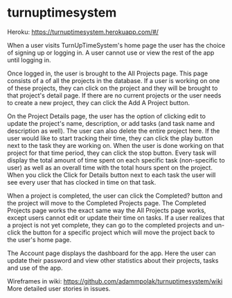 # turnuptimesystem

Heroku: https://turnuptimesystem.herokuapp.com/#/

When a user visits TurnUpTimeSystem's home page the user has the choice of signing up or logging in. A user cannot use or view the rest of the app until logging in.

Once logged in, the user is brought to the All Projects page. This page consists of a of all the projects in the database. If a user is working on one of these projects, they can click on the project and they will be brought to that project's detail page. If there are no current projects or the user needs to create a new project, they can click the Add A Project button.

On the Project Details page, the user has the option of clicking edit to update the project's name, description, or add tasks (and task name and description as well). The user can also delete the entire project here. If the user would like to start tracking their time, they can click the play button next to the task they are working on. When the user is done working on that project for that time period, they can click the stop button. Every task will display the total amount of time spent on each specific task (non-specific to user) as well as an overall time with the total hours spent on the project. When you click the Click for Details button next to each task the user will see every user that has clocked in time on that task.

When a project is completed, the user can click the Completed? button and the project will move to the Completed Projects page. The Completed Projects page works the exact same way the All Projects page works, except users cannot edit or update their time on tasks. If a user realizes that a project is not yet complete, they can go to the completed projects and un-click the button for a specific project which will move the project back to the user's home page.

The Account page displays the dashboard for the app. Here the user can update their password and view other statistics about their projects, tasks and use of the app.

Wireframes in wiki: https://github.com/adammpolak/turnuptimesystem/wiki
More detailed user stories in issues.
